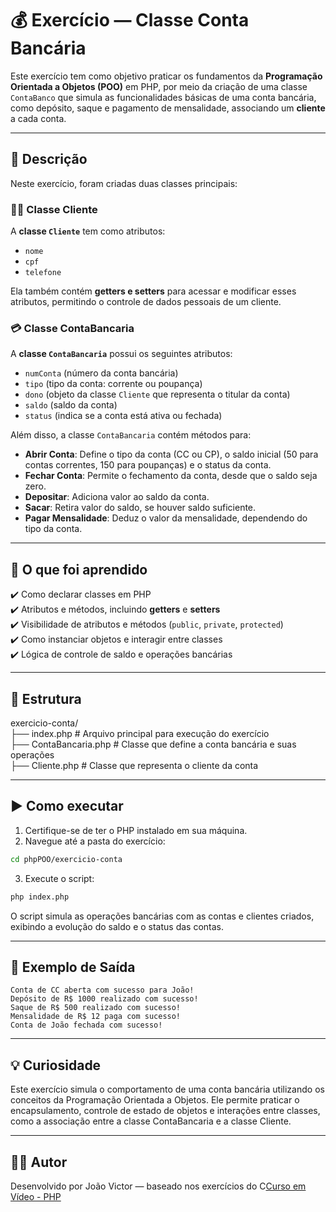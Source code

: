 # 💰 Exercício — Classe Conta Bancária

Este exercício tem como objetivo praticar os fundamentos da **Programação Orientada a Objetos (POO)** em PHP, por meio da criação de uma classe `ContaBanco` que simula as funcionalidades básicas de uma conta bancária, como depósito, saque e pagamento de mensalidade, associando um **cliente** a cada conta.

---

## 📌 Descrição

Neste exercício, foram criadas duas classes principais: 

### 🧑‍💼 **Classe Cliente**
A **classe `Cliente`** tem como atributos:

- `nome`
- `cpf`
- `telefone`

Ela também contém **getters e setters** para acessar e modificar esses atributos, permitindo o controle de dados pessoais de um cliente.

### 💳 **Classe ContaBancaria**
A **classe `ContaBancaria`** possui os seguintes atributos:

- `numConta` (número da conta bancária)
- `tipo` (tipo da conta: corrente ou poupança)
- `dono` (objeto da classe `Cliente` que representa o titular da conta)
- `saldo` (saldo da conta)
- `status` (indica se a conta está ativa ou fechada)

Além disso, a classe `ContaBancaria` contém métodos para:

- **Abrir Conta**: Define o tipo da conta (CC ou CP), o saldo inicial (50 para contas correntes, 150 para poupanças) e o status da conta.
- **Fechar Conta**: Permite o fechamento da conta, desde que o saldo seja zero.
- **Depositar**: Adiciona valor ao saldo da conta.
- **Sacar**: Retira valor do saldo, se houver saldo suficiente.
- **Pagar Mensalidade**: Deduz o valor da mensalidade, dependendo do tipo da conta.

---

## 🧠 O que foi aprendido

✔️ Como declarar classes em PHP  
✔️ Atributos e métodos, incluindo **getters** e **setters**  
✔️ Visibilidade de atributos e métodos (`public`, `private`, `protected`)  
✔️ Como instanciar objetos e interagir entre classes  
✔️ Lógica de controle de saldo e operações bancárias  

---

## 📂 Estrutura

exercicio-conta/  
├── index.php # Arquivo principal para execução do exercício  
├── ContaBancaria.php # Classe que define a conta bancária e suas operações  
├── Cliente.php # Classe que representa o cliente da conta

---

## ▶️ Como executar

1. Certifique-se de ter o PHP instalado em sua máquina.
2. Navegue até a pasta do exercício:

```bash
cd phpPOO/exercicio-conta
```

3. Execute o script:

```bash
php index.php
```

O script simula as operações bancárias com as contas e clientes criados, exibindo a evolução do saldo e o status das contas.

---

## 🧪 Exemplo de Saída

```text
Conta de CC aberta com sucesso para João!
Depósito de R$ 1000 realizado com sucesso!
Saque de R$ 500 realizado com sucesso!
Mensalidade de R$ 12 paga com sucesso!
Conta de João fechada com sucesso!
```

---

## 💡 Curiosidade
Este exercício simula o comportamento de uma conta bancária utilizando os conceitos da Programação Orientada a Objetos. Ele permite praticar o encapsulamento, controle de estado de objetos e interações entre classes, como a associação entre a classe ContaBancaria e a classe Cliente.

---

## 👨‍💻 Autor
Desenvolvido por João Victor — baseado nos exercícios do C[Curso em Vídeo - PHP](https://www.cursoemvideo.com/curso/php-poo/)